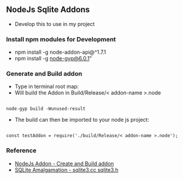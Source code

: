 ## NodeJs Sqlite Addons

* Develop this to use in my project

### Install npm modules for Development

* npm install -g node-addon-api@^1.7.1
* npm install -g node-gyp@6.0.1"

### Generate and Build addon

* Type in terminal root map:
* Will build the Addon in Build/Release/< addon-name >.node

```

node-gyp build -Wunused-result

```

* The build can then be imported to your node js project:

```

const testAddon = require('./build/Release/< addon-name >.node');

```

### Reference

* [NodeJs Addon - Create and Build addon](https://nodejs.org/api/addons.html#addons_c_addons)
* [SQLite Amalgamation - sqlite3.cc sqlite3.h](https://www.sqlite.org/amalgamation.html)